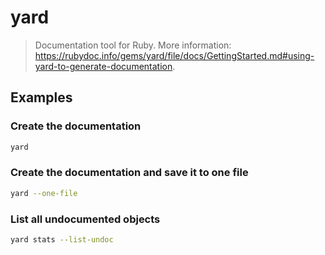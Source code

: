 # yard

> Documentation tool for Ruby. More information: <https://rubydoc.info/gems/yard/file/docs/GettingStarted.md#using-yard-to-generate-documentation>.

## Examples

### Create the documentation

```bash
yard
```

### Create the documentation and save it to one file

```bash
yard --one-file
```

### List all undocumented objects

```bash
yard stats --list-undoc
```
